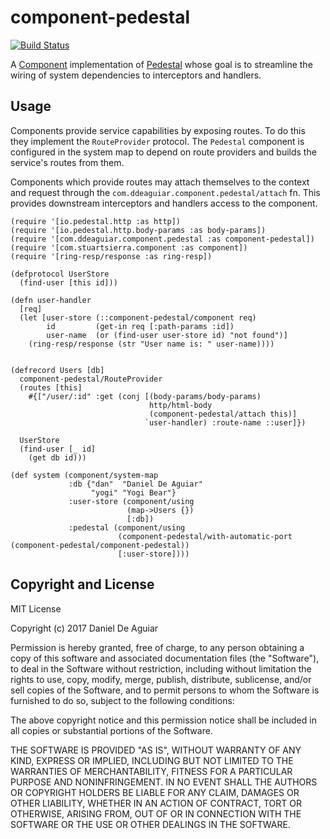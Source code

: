 # component-pedestal

[![Build Status](https://travis-ci.org/ddeaguiar/component-pedestal.svg?branch=master)](https://travis-ci.org/ddeaguiar/component-pedestal)

A [Component](https://github.com/stuartsierra/component)
implementation of [Pedestal](https://github.com/pedestal/pedestal)
 whose goal is to streamline the wiring of system dependencies to
interceptors and handlers.

## Usage

Components provide service capabilities by exposing routes. To do this
they implement the `RouteProvider` protocol. The `Pedestal` component
is configured in the system map to depend on route providers and
builds the service's routes from them.

Components which provide routes may attach themselves to the context
and request through the `com.ddeaguiar.component.pedestal/attach`
fn. This provides downstream interceptors and handlers access to the
component.

```
(require '[io.pedestal.http :as http])
(require '[io.pedestal.http.body-params :as body-params])
(require '[com.ddeaguiar.component.pedestal :as component-pedestal])
(require '[com.stuartsierra.component :as component])
(require '[ring-resp/response :as ring-resp])

(defprotocol UserStore
  (find-user [this id]))

(defn user-handler
  [req]
  (let [user-store (::component-pedestal/component req)
        id         (get-in req [:path-params :id])
        user-name  (or (find-user user-store id) "not found")]
    (ring-resp/response (str "User name is: " user-name))))


(defrecord Users [db]
  component-pedestal/RouteProvider
  (routes [this]
    #{["/user/:id" :get (conj [(body-params/body-params)
                               http/html-body
                               (component-pedestal/attach this)]
                              `user-handler) :route-name ::user]})

  UserStore
  (find-user [_ id]
    (get db id)))

(def system (component/system-map
             :db {"dan"  "Daniel De Aguiar"
                  "yogi" "Yogi Bear"}
             :user-store (component/using
                          (map->Users {})
                          [:db])
             :pedestal (component/using
                        (component-pedestal/with-automatic-port (component-pedestal/component-pedestal))
                        [:user-store])))
```

## Copyright and License

MIT License

Copyright (c) 2017 Daniel De Aguiar

Permission is hereby granted, free of charge, to any person obtaining a copy
of this software and associated documentation files (the "Software"), to deal
in the Software without restriction, including without limitation the rights
to use, copy, modify, merge, publish, distribute, sublicense, and/or sell
copies of the Software, and to permit persons to whom the Software is
furnished to do so, subject to the following conditions:

The above copyright notice and this permission notice shall be included in all
copies or substantial portions of the Software.

THE SOFTWARE IS PROVIDED "AS IS", WITHOUT WARRANTY OF ANY KIND, EXPRESS OR
IMPLIED, INCLUDING BUT NOT LIMITED TO THE WARRANTIES OF MERCHANTABILITY,
FITNESS FOR A PARTICULAR PURPOSE AND NONINFRINGEMENT. IN NO EVENT SHALL THE
AUTHORS OR COPYRIGHT HOLDERS BE LIABLE FOR ANY CLAIM, DAMAGES OR OTHER
LIABILITY, WHETHER IN AN ACTION OF CONTRACT, TORT OR OTHERWISE, ARISING FROM,
OUT OF OR IN CONNECTION WITH THE SOFTWARE OR THE USE OR OTHER DEALINGS IN THE
SOFTWARE.
